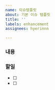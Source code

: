 ```yaml
---
name: 이슈템플릿
about: 기본 이슈 템플릿
title: ''
labels: enhancement
assignees: hyerinnn

---
```


### 내용


### 할일
- [ ] 
- [ ]
